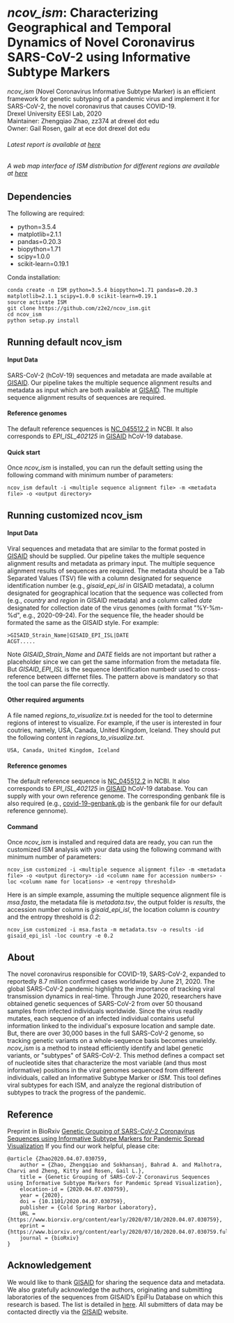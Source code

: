 # *ncov_ism*: Characterizing Geographical and Temporal Dynamics of Novel Coronavirus SARS-CoV-2 using Informative Subtype Markers

*ncov_ism* (Novel Coronavirus Informative Subtype Marker) is an efficient framework for genetic subtyping of a pandemic virus and implement it for SARS-CoV-2, the novel coronavirus that causes COVID-19.        
Drexel University EESI Lab, 2020        
Maintainer: Zhengqiao Zhao, zz374 at drexel dot edu        
Owner: Gail Rosen, gailr at ece dot drexel dot edu        
###### Latest report is available at [here](ISM_report.md)
###### A web map interface of ISM distribution for different regions are available at [here](https://covid19-ism.coe.drexel.edu/)

## Dependencies
The following are required:    
- python=3.5.4
- matplotlib=2.1.1
- pandas=0.20.3
- biopython=1.71
- scipy=1.0.0
- scikit-learn=0.19.1

Conda installation:
```
conda create -n ISM python=3.5.4 biopython=1.71 pandas=0.20.3 matplotlib=2.1.1 scipy=1.0.0 scikit-learn=0.19.1
source activate ISM
git clone https://github.com/z2e2/ncov_ism.git
cd ncov_ism
python setup.py install
```
## Running default ncov_ism
#### Input Data
SARS-CoV-2 (hCoV-19) sequences and metadata are made available at [GISAID](www.gisaid.org). Our pipeline takes the multiple sequence alignment results and metadata as input which are both available at [GISAID](www.gisaid.org). The multiple sequence alignment results of sequences are required. 
#### Reference genomes
The default reference sequences is [NC_045512.2](https://www.ncbi.nlm.nih.gov/nuccore/NC_045512.2/) in NCBI. It also corresponds to *EPI_ISL_402125* in [GISAID](www.gisaid.org) hCoV-19 database.
#### Quick start
Once *ncov_ism* is installed, you can run the default setting using the following command with minimum number of parameters:
```
ncov_ism default -i <multiple sequence alignment file> -m <metadata file> -o <output directory>
```
## Running customized ncov_ism
#### Input Data
Viral sequences and metadata that are similar to the format posted in [GISAID](www.gisaid.org) should be supplied. Our pipeline takes the multiple sequence alignment results and metadata as primary input. The multiple sequence alignment results of sequences are required. The metadata should be a Tab Separated Values (TSV) file with a column designated for sequence identification number (e.g., *gisaid_epi_isl* in GISAID metadata), a column designated for geographical location that the sequence was collected from (e.g., *country* and *region* in GISAID metadata) and a column called *date* designated for collection date of the virus genomes (with format "%Y-%m-%d", e.g., 2020-09-24). For the sequence file, the header should be formated the same as the GISAID style. For example:
```
>GISAID_Strain_Name|GISAID_EPI_ISL|DATE
ACGT.....
```
Note *GISAID_Strain_Name* and *DATE* fields are not important but rather a placeholder since we can get the same information from the metadata file. But *GISAID_EPI_ISL* is the sequence Identification numbedr used to cross-reference between differnet files. The pattern above is mandatory so that the tool can parse the file correctly.
#### Other required arguments
A file named *regions_to_visualize.txt* is needed for the tool to determine regions of interest to visualize. For example, if the user is interested in four coutries, namely, USA, Canada, United Kingdom, Iceland. They should put the following content in *regions_to_visualize.txt*. 
```
USA, Canada, United Kingdom, Iceland
```
#### Reference genomes
The default reference sequence is [NC_045512.2](https://www.ncbi.nlm.nih.gov/nuccore/NC_045512.2/) in NCBI. It also corresponds to *EPI_ISL_402125* in [GISAID](www.gisaid.org) hCoV-19 database. You can supply with your own reference genome. The corresponding genbank file is also required (e.g., [covid-19-genbank.gb](data/covid-19-genbank.gb) is the genbank file for our default reference gennome).
#### Command
Once *ncov_ism* is installed and required data are ready, you can run the customized ISM analysis with your data using the following command with minimum number of parameters:
```
ncov_ism customized -i <multiple sequence alignment file> -m <metadata file> -o <output directory> -id <column name for accession numbers> -loc <column name for locations> -e <entropy threshold>
```
Here is an simple example, assuming the multiple sequence alignment file is *msa.fasta*, the metadata file is *metadata.tsv*, the output folder is *results*, the accession number column is *gisaid_epi_isl*, the location column is *country* and the entropy threshold is *0.2*:
```
ncov_ism customized -i msa.fasta -m metadata.tsv -o results -id gisaid_epi_isl -loc country -e 0.2
```
## About
The novel coronavirus responsible for COVID-19, SARS-CoV-2, expanded to reportedly 8.7 million confirmed cases worldwide by June 21, 2020. The global SARS-CoV-2 pandemic highlights the importance of tracking viral transmission dynamics in real-time. Through June 2020, researchers have obtained genetic sequences of SARS-CoV-2 from over 50 thousand samples from infected individuals worldwide. Since the virus readily mutates, each sequence of an infected individual contains useful information linked to the individual's exposure location and sample date. But, there are over 30,000 bases in the full SARS-CoV-2 genome, so tracking genetic variants on a whole-sequence basis becomes unwieldy. *ncov_ism* is a method to instead efficiently identify and label genetic variants, or "subtypes" of SARS-CoV-2. This method defines a compact set of nucleotide sites that characterize the most variable (and thus most informative) positions in the viral genomes sequenced from different individuals, called an Informative Subtype Marker or *ISM*. This tool defines viral subtypes for each ISM, and analyze the regional distribution of subtypes to track the progress of the pandemic.

## Reference
Preprint in BioRxiv [Genetic Grouping of SARS-CoV-2 Coronavirus Sequences using Informative Subtype Markers for Pandemic Spread Visualization](https://www.biorxiv.org/content/10.1101/2020.04.07.030759v5)
If you find our work helpful, please cite:
```
@article {Zhao2020.04.07.030759,
	author = {Zhao, Zhengqiao and Sokhansanj, Bahrad A. and Malhotra, Charvi and Zheng, Kitty and Rosen, Gail L.},
	title = {Genetic Grouping of SARS-CoV-2 Coronavirus Sequences using Informative Subtype Markers for Pandemic Spread Visualization},
	elocation-id = {2020.04.07.030759},
	year = {2020},
	doi = {10.1101/2020.04.07.030759},
	publisher = {Cold Spring Harbor Laboratory},
	URL = {https://www.biorxiv.org/content/early/2020/07/10/2020.04.07.030759},
	eprint = {https://www.biorxiv.org/content/early/2020/07/10/2020.04.07.030759.full.pdf},
	journal = {bioRxiv}
}

```
## Acknowledgement
We would like to thank [GISAID](www.gisaid.org) for sharing the sequence data and metadata. We also gratefully acknowledge the authors, originating and submitting laboratories of the sequences from GISAID’s EpiFlu Database on which this research is based. The list is detailed in [here](results/acknowledgement_table.txt). All submitters of data may be contacted directly via the [GISAID](www.gisaid.org) website.
